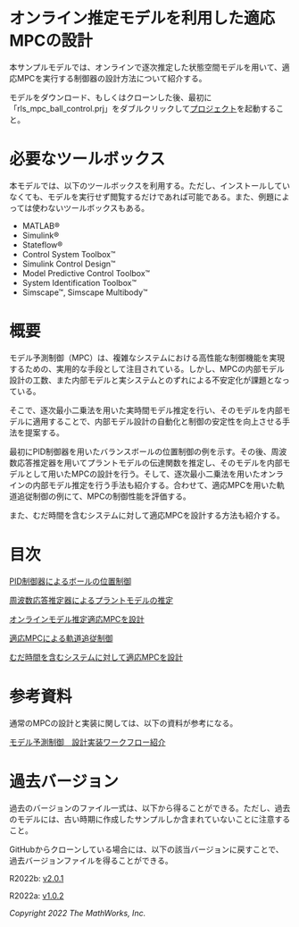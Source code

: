 # オンライン推定モデルを利用した適応MPCの設計


本サンプルモデルでは、オンラインで逐次推定した状態空間モデルを用いて、適応MPCを実行する制御器の設計方法について紹介する。




モデルをダウンロード、もしくはクローンした後、最初に「rls_mpc_ball_control.prj」をダブルクリックして[プロジェクト](https://jp.mathworks.com/help/matlab/projects.html)を起動すること。


# 必要なツールボックス


本モデルでは、以下のツールボックスを利用する。ただし、インストールしていなくても、モデルを実行せず閲覧するだけであれば可能である。また、例題によっては使わないツールボックスもある。



   -  MATLAB® 
   -  Simulink® 
   -  Stateflow® 
   -  Control System Toolbox™ 
   -  Simulink Control Design™ 
   -  Model Predictive Control Toolbox™ 
   -  System Identification Toolbox™ 
   -  Simscape™, Simscape Multibody™ 

# 概要


モデル予測制御（MPC）は、複雑なシステムにおける高性能な制御機能を実現するための、実用的な手段として注目されている。しかし、MPCの内部モデル設計の工数、また内部モデルと実システムとのずれによる不安定化が課題となっている。




そこで、逐次最小二乗法を用いた実時間モデル推定を行い、そのモデルを内部モデルに適用することで、内部モデル設計の自動化と制御の安定性を向上させる手法を提案する。




最初にPID制御器を用いたバランスボールの位置制御の例を示す。その後、周波数応答推定器を用いてプラントモデルの伝達関数を推定し、そのモデルを内部モデルとして用いたMPCの設計を行う。そして、逐次最小二乗法を用いたオンラインの内部モデル推定を行う手法も紹介する。合わせて、適応MPCを用いた軌道追従制御の例にて、MPCの制御性能を評価する。




また、むだ時間を含むシステムに対して適応MPCを設計する方法も紹介する。


# 目次


[PID制御器によるボールの位置制御](/explain_ball_control_with_PID_md.md)




[周波数応答推定器によるプラントモデルの推定](/run_FRE_and_analyze_frd_data_md.md)




[オンラインモデル推定適応MPCを設計](/design_RLS_MPC_controller_md.md)




[適応MPCによる軌道追従制御](/design_trajectory_control_MPC_md.md)




[むだ時間を含むシステムに対して適応MPCを設計](/design_MPC_with_delay_md.md)


  
# 参考資料


通常のMPCの設計と実装に関しては、以下の資料が参考になる。




[モデル予測制御　設計実装ワークフロー紹介](https://jp.mathworks.com/matlabcentral/fileexchange/77879-mpc-implementation-example/)


  
# 過去バージョン


過去のバージョンのファイル一式は、以下から得ることができる。ただし、過去のモデルには、古い時期に作成したサンプルしか含まれていないことに注意すること。




GitHubからクローンしている場合には、以下の該当バージョンに戻すことで、過去バージョンファイルを得ることができる。


  


R2022b: [v2.0.1](https://github.com/mathworks/balancing-ball-control-with-adaptive-mpc-using-online-model-estimation/archive/refs/tags/v2.0.1.zip)




R2022a: [v1.0.2](https://github.com/mathworks/balancing-ball-control-with-adaptive-mpc-using-online-model-estimation/archive/refs/tags/v1.0.2.zip)


  


*Copyright 2022 The MathWorks, Inc.*



